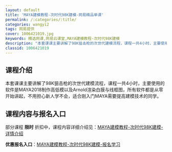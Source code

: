 ```yaml
---
layout: default
title: 'MAYA建模教程-次时代98K建模-网易精品单课'
permalink: /:categories/:title/
categories: wangyi2
tags: 网易提供
cover: 1006421019.jpg
keywords: 精选网课,网易云课堂,MAYA建模教程-次时代98K建模
description: "本套课课主要讲解了98K狙击枪的次世代建模流程，课程一共4小时，主要使用的软件是MAYA2018制作高低模以及Arnold渲染白膜与线框图，所有软件都是从零开始讲起，不用担心新人学不会，适合"
classid: 1006421019
---
```


## 课程介绍

本套课课主要讲解了98K狙击枪的次世代建模流程，课程一共4小时，主要使用的软件是MAYA2018制作高低模以及Arnold渲染白膜与线框图，所有软件都是从零开始讲起，不用担心新人学不会，适合刚入门MAYA需要提高建模技术的同学。

## 课程内容与报名入口

部分课程 **限时** 折扣中，课程内容详细介绍见：[MAYA建模教程-次时代98K建模-详情介绍](https://study.163.com/course/introduction/1006421019.htm?share=1&shareId=1025206652&utm_campaign=share&utm_medium=iphoneShare&utm_source=&utm_u=1025206652)

**优惠报名入口**：[MAYA建模教程-次时代98K建模-报名学习](https://study.163.com/course/introduction/1006421019.htm?share=1&shareId=1025206652&utm_campaign=share&utm_medium=iphoneShare&utm_source=&utm_u=1025206652)

